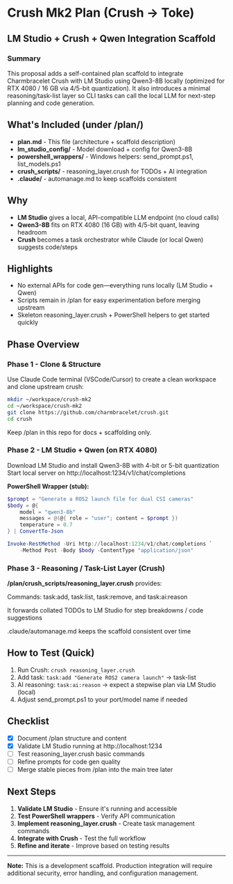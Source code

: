 # Crush Mk2 Plan (Crush → Toke)

## LM Studio + Crush + Qwen Integration Scaffold

### Summary

This proposal adds a self-contained plan scaffold to integrate Charmbracelet Crush with LM Studio using Qwen3-8B locally (optimized for RTX 4080 / 16 GB via 4/5-bit quantization). It also introduces a minimal reasoning/task-list layer so CLI tasks can call the local LLM for next-step planning and code generation.

## What's Included (under /plan/)

- **plan.md** - This file (architecture + scaffold description)
- **lm_studio_config/** - Model download + config for Qwen3-8B
- **powershell_wrappers/** - Windows helpers: send_prompt.ps1, list_models.ps1
- **crush_scripts/** - reasoning_layer.crush for TODOs + AI integration
- **.claude/** - automanage.md to keep scaffolds consistent

## Why

- **LM Studio** gives a local, API-compatible LLM endpoint (no cloud calls)
- **Qwen3-8B** fits on RTX 4080 (16 GB) with 4/5-bit quant, leaving headroom
- **Crush** becomes a task orchestrator while Claude (or local Qwen) suggests code/steps

## Highlights

- No external APIs for code gen—everything runs locally (LM Studio + Qwen)
- Scripts remain in /plan for easy experimentation before merging upstream
- Skeleton reasoning_layer.crush + PowerShell helpers to get started quickly

## Phase Overview

### Phase 1 - Clone & Structure

Use Claude Code terminal (VSCode/Cursor) to create a clean workspace and clone upstream crush:

```bash
mkdir ~/workspace/crush-mk2
cd ~/workspace/crush-mk2
git clone https://github.com/charmbracelet/crush.git
cd crush
```

Keep /plan in this repo for docs + scaffolding only.

### Phase 2 - LM Studio + Qwen (on RTX 4080)

Download LM Studio and install Qwen3-8B with 4-bit or 5-bit quantization
Start local server on http://localhost:1234/v1/chat/completions

**PowerShell Wrapper (stub):**

```powershell
$prompt = "Generate a ROS2 launch file for dual CSI cameras"
$body = @{
    model = "qwen3-8b"
    messages = @(@{ role = "user"; content = $prompt })
    temperature = 0.7
} | ConvertTo-Json

Invoke-RestMethod -Uri http://localhost:1234/v1/chat/completions `
    -Method Post -Body $body -ContentType "application/json"
```

### Phase 3 - Reasoning / Task-List Layer (Crush)

**/plan/crush_scripts/reasoning_layer.crush** provides:

Commands: task:add, task:list, task:remove, and task:ai:reason

It forwards collated TODOs to LM Studio for step breakdowns / code suggestions

.claude/automanage.md keeps the scaffold consistent over time

## How to Test (Quick)

1. Run Crush: `crush reasoning_layer.crush`
2. Add task: `task:add "Generate ROS2 camera launch"` → task-list
3. AI reasoning: `task:ai:reason` → expect a stepwise plan via LM Studio (local)
4. Adjust send_prompt.ps1 to your port/model name if needed

## Checklist

- [x] Document /plan structure and content
- [x] Validate LM Studio running at http://localhost:1234
- [ ] Test reasoning_layer.crush basic commands
- [ ] Refine prompts for code gen quality
- [ ] Merge stable pieces from /plan into the main tree later

## Next Steps

1. **Validate LM Studio** - Ensure it's running and accessible
2. **Test PowerShell wrappers** - Verify API communication
3. **Implement reasoning_layer.crush** - Create task management commands
4. **Integrate with Crush** - Test the full workflow
5. **Refine and iterate** - Improve based on testing results

---

**Note:** This is a development scaffold. Production integration will require additional security, error handling, and configuration management.
